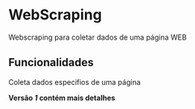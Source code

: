 # WebScraping

Webscraping para coletar dados de uma página WEB

## Funcionalidades

Coleta dados especifios de uma página

**Versão _1_ contém mais detalhes**